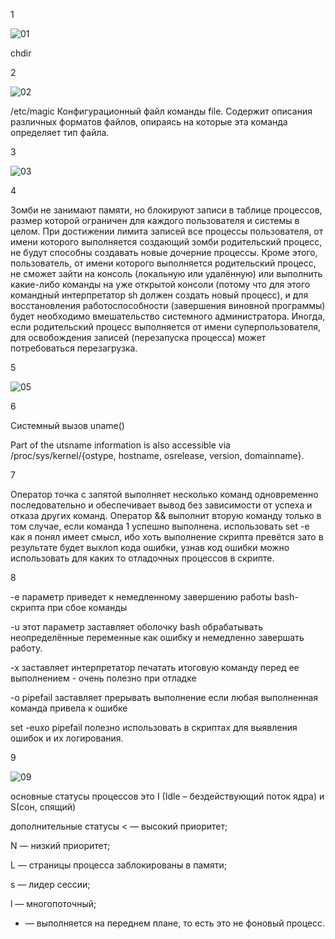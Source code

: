 1 

![01](https://user-images.githubusercontent.com/105611781/197417057-80b5120d-5fbd-4410-8dca-47a43a1895dd.PNG)

chdir


2

![02](https://user-images.githubusercontent.com/105611781/197417065-4f9a0f41-d57d-47e6-ab38-871e0be4c5d6.PNG)

/etc/magic
Конфигурационный файл команды file. Содержит описания различных форматов файлов, опираясь на которые эта команда определяет тип файла.

3

![03](https://user-images.githubusercontent.com/105611781/197417081-9ff3218c-de2e-4aa7-9072-ef5690544f1f.PNG)

4

Зомби не занимают памяти, но блокируют записи в таблице процессов, размер которой ограничен для каждого пользователя и системы в целом.
При достижении лимита записей все процессы пользователя, от имени которого выполняется создающий зомби родительский процесс, не будут способны создавать новые дочерние процессы. Кроме этого, пользователь, от имени которого выполняется родительский процесс, не сможет зайти на консоль (локальную или удалённую) или выполнить какие-либо команды на уже открытой консоли (потому что для этого командный интерпретатор sh должен создать новый процесс), и для восстановления работоспособности (завершения виновной программы) будет необходимо вмешательство системного администратора.
Иногда, если родительский процесс выполняется от имени суперпользователя, для освобождения записей (перезапуска процесса) может потребоваться перезагрузка.

5

![05](https://user-images.githubusercontent.com/105611781/198135300-16bc6252-37c5-4098-9d22-53b1742c8415.PNG)


6

Системный вызов uname()

Part of the utsname information is also accessible via
 /proc/sys/kernel/{ostype, hostname, osrelease, version, domainname}.

7

Оператор точка с запятой выполняет несколько команд одновременно последовательно и обеспечивает вывод без зависимости от успеха и отказа других команд.
Оператор && выполнит вторую команду только в том случае, если команда 1 успешно выполнена.
использовать set -e как я понял имеет смысл, ибо хоть выполнение скрипта превётся зато в результате будет выхлоп кода ошибки, узнав код ошибки можно использовать для каких то отладочных процессов в скрипте.

8

-e   параметр приведет к немедленному завершению работы bash-скрипта при сбое команды

-u   этот параметр заставляет оболочку bash обрабатывать неопределённые переменные как ошибку и немедленно завершать работу. 

-x   заставляет интерпретатор печатать итоговую команду перед ее выполнением - очень полезно при отладке

-o pipefail  заставляет прерывать выполнение если любая выполненная команда привела к ошибке

set -euxo pipefail полезно использовать в скриптах для выявления ошибок и их логирования.

9

![09](https://user-images.githubusercontent.com/105611781/198146237-689e3b51-dafb-4938-bd4b-299d384eadf4.PNG)

основные статусы процессов это I (Idle – бездействующий поток ядра) и S(сон, спящий)

дополнительные статусы
< — высокий приоритет;

N — низкий приоритет;

L — страницы процесса заблокированы в памяти;

s — лидер сессии;

l — многопоточный;

+ — выполняется на переднем плане, то есть это не фоновый процесс.

